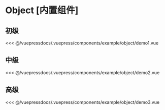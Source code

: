
# Object [内置组件]

## 初级

<demo-block>
<example-object-demo1 slot="source"/>
<<< @/vuepressdocs/.vuepress/components/example/object/demo1.vue
</demo-block>


## 中级

<demo-block>
<example-object-demo2 slot="source"/>
<<< @/vuepressdocs/.vuepress/components/example/object/demo2.vue
</demo-block>


## 高级

<demo-block>
<example-object-demo3 slot="source"/>
<<< @/vuepressdocs/.vuepress/components/example/object/demo3.vue
</demo-block>